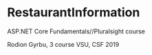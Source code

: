 # RestaurantInformation
ASP.NET Core Fundamentals//Pluralsight course

Rodion Gyrbu, 3 course
VSU, CSF
2019
